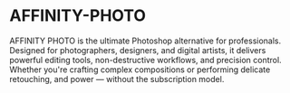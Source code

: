 # AFFINITY-PHOTO
AFFINITY PHOTO is the ultimate Photoshop alternative for professionals. Designed for photographers, designers, and digital artists, it delivers powerful editing tools, non-destructive workflows, and precision control. Whether you're crafting complex compositions or performing delicate retouching, and power — without the subscription model.
